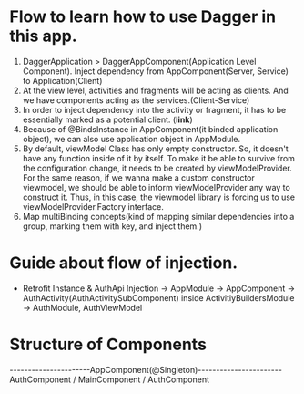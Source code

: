 # Flow to learn how to use Dagger in this app.

1. DaggerApplication > DaggerAppComponent(Application Level Component). Inject dependency from AppComponent(Server, Service) to Application(Client)
2. At the view level, activities and fragments will be acting as clients. And we have components acting as the services.(Client-Service)
3. In order to inject dependency into the activity or fragment, it has to be essentially marked as a potential client. (**link**)
4. Because of @BindsInstance in AppComponent(it binded application object), we can also use application object in AppModule. 
5. By default, viewModel Class has only empty constructor. So, it doesn't have any function inside of it by itself. To make it be able to survive from the configuration change, it needs to be created by viewModelProvider. For the same reason, if we wanna make a custom constructor viewmodel, we should be able to inform viewModelProvider any way to construct it. Thus, in this case, the viewmodel library is forcing us to use viewModelProvider.Factory interface.
6. Map multiBinding concepts(kind of mapping similar dependencies into a group, marking them with key, and inject them.)  


# Guide about flow of injection.
* Retrofit Instance & AuthApi Injection -> AppModule -> AppComponent -> AuthActivity(AuthActivitySubComponent) inside ActivitiyBuildersModule -> AuthModule, AuthViewModel


# Structure of Components

----------------------AppComponent(@Singleton)-----------------------
AuthComponent       /      MainComponent        /       AuthComponent
